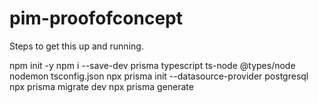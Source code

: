 # pim-proofofconcept

Steps to get this up and running.

npm init -y
npm i --save-dev prisma typescript ts-node @types/node nodemon
tsconfig.json
npx prisma init --datasource-provider postgresql 
npx prisma migrate dev 
npx prisma generate
